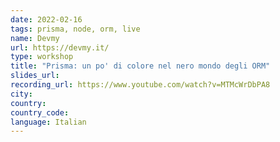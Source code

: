 ```yaml
---
date: 2022-02-16
tags: prisma, node, orm, live
name: Devmy
url: https://devmy.it/
type: workshop
title: "Prisma: un po' di colore nel nero mondo degli ORM"
slides_url:
recording_url: https://www.youtube.com/watch?v=MTMcWrDbPA8
city:
country:
country_code:
language: Italian
---
```

